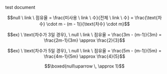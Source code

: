 test document

$$null \ link \ 점유율 = \frac{미사용 \ link \ 수}{전체 \ link \ 수} = \frac{\text{차수} \cdot m - (m - 1)}{\text{차수} \cdot m}$$

$$ex) \ \text{차수가 3일 경우}, \ null \ link \ 점유율 = \frac{3m - (m-1)}{3m} = \frac{2m-1}{3m} \approx \frac{2}{3}$$

$$ex) \ \text{차수가 5일 경우}, \ null \ link \ 점유율 = \frac{5m - (m-1)}{5m} = \frac{4m-1}{5m} \approx \frac{4}{5}$$


$$\boxed{null\uparrow \, \approx 1}$$
